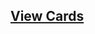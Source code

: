 ## [View Cards](<https://sims-s.github.io/mtg-card-gen/OutputsRound1/Archangel of Juxtaposition/Archangel of Juxtaposition.html>)